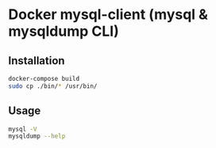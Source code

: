 # Docker mysql-client (mysql & mysqldump CLI)

## Installation
```sh
docker-compose build
sudo cp ./bin/* /usr/bin/
```

## Usage
```sh
mysql -V
mysqldump --help
```
